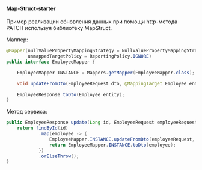 #### Map-Struct-starter

Пример реализации обновления данных при помощи http-метода PATCH используя библиотеку MapStruct.

Маппер:
```java
@Mapper(nullValuePropertyMappingStrategy = NullValuePropertyMappingStrategy.IGNORE,
        unmappedTargetPolicy = ReportingPolicy.IGNORE)
public interface EmployeeMapper {

    EmployeeMapper INSTANCE = Mappers.getMapper(EmployeeMapper.class);

    void updateFromDto(EmployeeRequest dto, @MappingTarget Employee entity);

    EmployeeResponse toDto(Employee entity);
}
```

Метод сервиса:

```java
public EmployeeResponse update(Long id, EmployeeRequest employeeRequest) {
    return findById(id)
            .map(employee -> {
                EmployeeMapper.INSTANCE.updateFromDto(employeeRequest, employee);
                return EmployeeMapper.INSTANCE.toDto(employee);
            })
            .orElseThrow();
}
```
